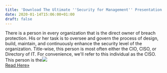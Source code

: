 ```yaml
---
title: 'Download The Ultimate ''Security for Management'' Presentation Template'
date: 2020-01-14T15:06:00+01:00
draft: false
---
```


There is a person in every organization that is the direct owner of breach protection. His or her task is to oversee and govern the process of design, build, maintain, and continuously enhance the security level of the organization. Title-wise, this person is most often either the CIO, CISO, or Directory of IT. For convenience, we'll refer to this individual as the CISO. This person is the![](http://feeds.feedburner.com/~r/TheHackersNews/~4/aLb8dV-R1RM)  
[Read Here»](https://thehackernews.com/2020/01/cybersecurity-management.html)
